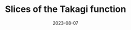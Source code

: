---
title: "Slices of the Takagi function"
collection: posters
type: "Poster"
permalink: /talks/2023-08-07-slices-of-takagi
venue: "Jyväskylä Summer School"
date: 2023-08-07
location: "University of Jyväskylä, Finland"
pdf: '../files/jyvaskyla_poster.pdf'
---